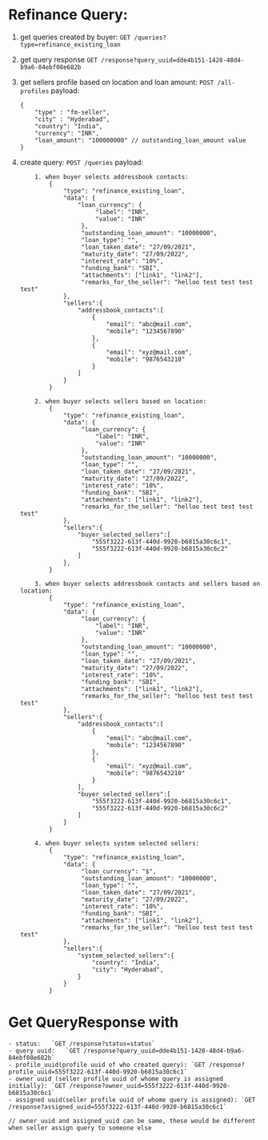 # Refinance Query:

1. get queries created by buyer: `GET /queries?type=refinance_existing_loan`
2. get query response `GET /response?query_uuid=dde4b151-1428-48d4-b9a6-84ebf08e682b`
3. get sellers profile based on location and loan amount: `POST /all-profiles`
   payload:
   ```
   {
       "type" : "fm-seller",
       "city" : "Hyderabad",
       "country": "India",
       "currency": "INR",
       "loan_amount": "100000000" // outstanding_loan_amount value
   }
   ```
4. create query: `POST /queries`
   payload:

   ```
       1. when buyer selects addressbook contacts:
           {
               "type": "refinance_existing_loan",
               "data": {
                   "loan_currency": {
                        "label": "INR",
                        "value": "INR"
                    },
                    "outstanding_loan_amount": "10000000",
                    "loan_type": "",
                    "loan_taken_date": "27/09/2021",
                    "maturity_date": "27/09/2022",
                    "interest_rate": "10%",
                    "funding_bank": "SBI",
                    "attachments": ["link1", "link2"],
                    "remarks_for_the_seller": "helloo test test test test"
               },
               "sellers":{
                   "addressbook_contacts":[
                       {
                           "email": "abc@mail.com",
                           "mobile": "1234567890"
                       },
                       {
                           "email": "xyz@mail.com",
                           "mobile": "9876543210"
                       }
                   ]
               }
           }

       2. when buyer selects sellers based on location:
           {
               "type": "refinance_existing_loan",
               "data": {
                    "loan_currency": {
                        "label": "INR",
                        "value": "INR"
                    },
                    "outstanding_loan_amount": "10000000",
                    "loan_type": "",
                    "loan_taken_date": "27/09/2021",
                    "maturity_date": "27/09/2022",
                    "interest_rate": "10%",
                    "funding_bank": "SBI",
                    "attachments": ["link1", "link2"],
                    "remarks_for_the_seller": "helloo test test test test"
               },
               "sellers":{
                   "buyer_selected_sellers":[
                       "555f3222-613f-440d-9920-b6815a30c6c1",
                       "555f3222-613f-440d-9920-b6815a30c6c2"
                   ]
               },
           }

       3. when buyer selects addressbook contacts and sellers based on location:
           {
               "type": "refinance_existing_loan",
               "data": {
                    "loan_currency": {
                        "label": "INR",
                        "value": "INR"
                    },
                    "outstanding_loan_amount": "10000000",
                    "loan_type": "",
                    "loan_taken_date": "27/09/2021",
                    "maturity_date": "27/09/2022",
                    "interest_rate": "10%",
                    "funding_bank": "SBI",
                    "attachments": ["link1", "link2"],
                    "remarks_for_the_seller": "helloo test test test test"
               },
               "sellers":{
                   "addressbook_contacts":[
                       {
                           "email": "abc@mail.com",
                           "mobile": "1234567890"
                       },
                       {
                           "email": "xyz@mail.com",
                           "mobile": "9876543210"
                       }
                   ],
                   "buyer_selected_sellers":[
                       "555f3222-613f-440d-9920-b6815a30c6c1",
                       "555f3222-613f-440d-9920-b6815a30c6c2"
                   ]
               }
           }

       4. when buyer selects system selected sellers:
           {
               "type": "refinance_existing_loan",
               "data": {
                    "loan_currency": "$",
                    "outstanding_loan_amount": "10000000",
                    "loan_type": "",
                    "loan_taken_date": "27/09/2021",
                    "maturity_date": "27/09/2022",
                    "interest_rate": "10%",
                    "funding_bank": "SBI",
                    "attachments": ["link1", "link2"],
                    "remarks_for_the_seller": "helloo test test test test"
               },
               "sellers":{
                   "system_selected_sellers":{
                       "country": "India",
                       "city": "Hyderabad",
                   }
               }
           }
   ```

# Get QueryResponse with

    - status:   `GET /response?status=status`
    - query uuid:   `GET /response?query_uuid=dde4b151-1428-48d4-b9a6-84ebf08e682b`
    - profile_uuid(profile uuid of who created query): `GET /response?profile_uuid=555f3222-613f-440d-9920-b6815a30c6c1`
    - owner uuid (seller profile uuid of whome query is assigned initially): `GET /response?owner_uuid=555f3222-613f-440d-9920-b6815a30c6c1`
    - assigned uuid(seller profile uuid of whome query is assigned): `GET /response?assigned_uuid=555f3222-613f-440d-9920-b6815a30c6c1`

    // owner_uuid and assigned_uuid can be same, these would be different when seller assign query to someone else
